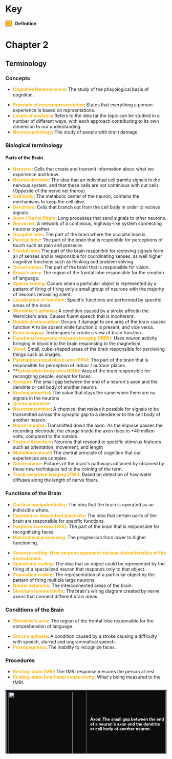 # Key
<div style="display: inline-block; vertical-align: top">
	<div style="white-space: nowrap; vertical-align: top">
		<div style="display: inline-block; width: 1.25em; height: 1.25em; background: #FDB515; border: 1px solid #A2A9B1;">&nbsp;</div>
		<div style="margin-left: 0.5em; display: inline-block; font-weight: bold">Definition</div>
	</div>
</div>

# Chapter 2
## Terminology
### Concepts
* <span style="color: #FDB515; font-weight: bold">Cognitive Neuroscience</span>: The study of the phsyological basis of cognition.
- <span style="color: #FDB515; font-weight: bold">Principle of neurorepresentation</span>: States that everything a person experience is based on reprsentations.
- <span style="color: #FDB515; font-weight: bold">Levels of analysis</span>: Refers to the idea tat the topic can be studied in a number of different ways, with each approach contributing to its own dimension to our understanding.
-  <span style="color: #FDB515; font-weight: bold">Neuropsychology</span>: The study of people with brain damage.

### Biological terminology
#### Parts of the Brain ####
-  <span style="color: #FDB515; font-weight: bold">Neurons</span>: Cells that create and transmit information about what we experience and know.
- <span style="color: #FDB515; font-weight: bold">Neuron doctrine</span>: The idea that an individual cell tramits signals in the nervous system. and that these cells are not continious with out cells (Opposite of the nerve net theroy).
- <span style="color: #FDB515; font-weight: bold">Cell body</span>: The metabolic center of the neuron; contains the mechanisms to keep the cell alive.
- <span style="color: #FDB515; font-weight: bold">Dendrites</span>: Cells that branch out from the cell body in order to recieve signals.
- <span style="color: #FDB515; font-weight: bold">Axon / Nerve fibers</span>: Long processes that send signals to other neurons.
- <span style="color: #FDB515; font-weight: bold">Nerve net</span>: A network of a continious, highway-like system connecting neurons together.
- <span style="color: #FDB515; font-weight: bold">Occipital lobe</span>: The part of the brain where the occipital lobe is.
- <span style="color: #FDB515; font-weight: bold">Parietal lobe</span>: The part of the brain that is responible for perceptions of touch such as pain and pressure.
- <span style="color: #FDB515; font-weight: bold">Frontal lobe</span>: The part of the brain responible for recieving signals form all of senses and is responsible for coordinating senses, as well higher cognitive functions such as thinking and problem solving.
- <span style="color: #FDB515; font-weight: bold">Visual cortex</span>: The part of the brain that is responsible for vision.
- <span style="color: #FDB515; font-weight: bold">Broca's area</span>: The region of the frontal lobe responsible for the creation of language.
- <span style="color: #FDB515; font-weight: bold">Sparse coding</span>: Occurs when a particular object is represented by a pattern of firing of firing only a small group of neurons with the majority of neurons remaining silent.
- <span style="color: #FDB515; font-weight: bold">Localization of function</span>: Specific functions are performed by specific areas of the brain.
- <span style="color: #FDB515; font-weight: bold">Wernicke's aphasia</span>: A condition caused by a stroke affectin the Wernicke's area. Causes fluent speech that is incoherent.
- <span style="color: #FDB515; font-weight: bold">Double dissasciation</span>: Occurs if damage to one area of the brain causes function A to be absent while function b is present, and vice versa. 
- <span style="color: #FDB515; font-weight: bold">Brain imaging</span>: Techniques to create a view of brain function.
- <span style="color: #FDB515; font-weight: bold">Functional magnetic resource imaging (fMRI)</span>: Uses neuron activity bringing in blood into the brain responsing to the magnetism.
- <span style="color: #FDB515; font-weight: bold">Voxel</span>: Small, cube-shaped areas of the brain responsible for percieving things such as images.
- <span style="color: #FDB515; font-weight: bold">Parahippocampal place area (PPA)</span>: The part of the brain that is responsible for perception of indoor / outdoor places.
- **<span style="color: #FDB515; font-weight: bold">Extrastriate body area (EBA)</span>: Area of the brain responsible for recongizing people, except for faces.
- <span style="color: #FDB515; font-weight: bold">Synapse</span> The small gap between the end of a neuron's axon and the dendrite or cell body of another neuron. 
- <span style="color: #FDB515; font-weight: bold">Resting potential</span>: The value that stays the same when there are no signals in the neurons
- <span style="color: #FDB515; font-weight: bold">Action potention</span>: 
- <span style="color: #FDB515; font-weight: bold">Neurotransmitter</span>: A chemical that makes it possible for signals to be transmitted across the synaptic gap to a dendire or to the cell body of another neuron.
- <span style="color: #FDB515; font-weight: bold">Nerve impulse</span>: Transmitted down the axon. As the impulse passes the recording electrode, the charge inside the axon rises to +40 million volts, compared to the outside.
- <span style="color: #FDB515; font-weight: bold">Feature detectors</span>: Neurons that respond to specific stimulus features such as orientation, movement, and length
- <span style="color: #FDB515; font-weight: bold">Multidimensional</span>: The central principle of cognition that our experiences are complex.
- <span style="color: #FDB515; font-weight: bold">Connectome</span>: Pictures of the brain's pathways obtained by obtained by these new techniques led to the coining of the term.
- <span style="color: #FDB515; font-weight: bold">Track-weighted imaging (TWI)</span>: Based on detection of how water diffuses along the length of nerve fibers.

### Functions of the Brain
* <span style="color: #FDB515; font-weight: bold">Cortical equipotentiality</span>: The idea that the brain is operated as an indivisible whole.
* <span style="color: #FDB515; font-weight: bold">Experience-dependent plasticity</span>: The idea that certain parts of the brain are responsible for specific functions.
* <span style="color: #FDB515; font-weight: bold">Fusiform face area (FFA)</span>: The part of the brain that is responsible for recognitizing faces.
* <span style="color: #FDB515; font-weight: bold">Hierarchical processing</span>: The progression from lower to higher functioning.
- <span style="color: #FDB515; font-weight: bold">Sensory coding</spam>: How neurons represent various characteristics of the environment.
- <span style="color: #FDB515; font-weight: bold">Specificity coding</span>: The idea that an object could be represented by the firing of a specialized neuron that responds only to that object.
- <span style="color: #FDB515; font-weight: bold">Population coding</span>: The representation of a particular object by the pattern of firing multiple large neurons.
- <span style="color: #FDB515; font-weight: bold">Neural networks</span>: The interconnected areas of the brain.
- <span style="color: #FDB515; font-weight: bold">Structural connectivity</span>: The brain's wiring diagram created by nerve axons that connect different brain areas.

### Conditions of the Brain
* <span style="color: #FDB515; font-weight: bold">Wernicke's area</span>: The region of the frontal lobe responsible for the comprehension of language.
- <span style="color: #FDB515; font-weight: bold">Broca's aphasia</span>: A condition caused by a stroke causing a difficulty with speech, slurred and ungrammatical speech.
- <span style="color: #FDB515; font-weight: bold">Prosopagnosia</span>: The inability to recognize faces.

### Procedures ###
* <span style="color: #FDB515; font-weight: bold">Resting-state fMRI</span>: The fMRI response mesures the person at rest.
* <span style="color: #FDB515; font-weight: bold">Resting-state functional connectivity</span>: What's being measured to the fMRI.

<table style="background: #0c0c0c; color: #FFF; font-size: 12.5px; height: 200px; width: 100%; border: 1px solid #A2A9B1; padding: 0.15em">
	<tbody>
	<tr>
			<th style="border: 1px solid #A2A9B1; border-collapse: collapse; text-align: left; width: 50%; margin-right: 1em; margin: auto">
				<img src="https://openbooks.lib.msu.edu/app/uploads/sites/6/2020/11/Axon.jpg" height="200px" style="margin: auto">
			</th>
			<td style="width: 50%; text-align: left; font-weight: bold; color: #FFF; border: 1px solid #A2A9B1; border-collapse: collapse; border-left: 1px solid #A2A9B1; padding: 0.15em; padding-left: 1em">
				<b>Axon</b>: The small gap between the end of a neuron's axon and the dendrite or cell body of another neuron. 
			</td>
		</tr>
		<tr>
			<th style="border-collapse: collapse; border: 1px solid #A2A9B1; text-align: left; width: 50%; margin-right: 1em; margin: auto">
				<img src="https://www.sciencefacts.net/wp-content/uploads/2020/05/Synapse-Diagram.jpg" height="200px" style="margin: auto">
			</th>
			<td style="border-collapse: collapse; width: 50%; text-align: left; font-weight: bold; color: #FFF; border: 1px; border-left: 1px solid #A2A9B1; padding: 0.15em; padding-left: 1em">
				<b>Synapse</b>: The small gap between the end of a neuron's axon and the dendrite or cell body of another neuron. 
			</td>
		</tr>
		<tr>
			<th style="border-collapse: collapse; border: 1px solid #A2A9B1; text-align: left; width: 50%; margin-right: 1em; margin: auto">
			<img src="https://neuroscientificallychallenged.com/files/images/primary-visual-cortex.jpg">
			</th>
		</tr>
	</tbody>
</table>
